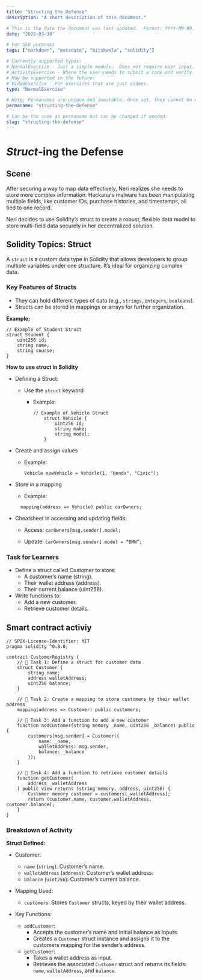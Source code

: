 ```yaml
---
title: "Structing the Defense"
description: "A short description of this document."

# This is the date the document was last updated.  Format: YYYY-MM-DD.
date: "2025-03-30"

# For SEO purposes
tags: ["markdown", "metadata", "bitskwela", "solidity"]

# Currently supported types:
# NormalExercise - Just a simple module.  Does not require user input.
# ActivityExercise - Where the user needs to submit a code and verify.  As of now, no backend verification.
# May be supported in the future:
# VideoExercise - For exercises that are just videos.
type: "NormalExercise"

# Note: Permanames are unique and immutable. Once set, they cannot be changed.  You may change the filename but not this.
permaname: "structing-the-defense"

# Can be the same as permaname but can be changed if needed.
slug: "structing-the-defense"
---
```


# _Struct_-ing the Defense

## Scene

After securing a way to map data effectively, Neri realizes she needs to store more complex information. Hackana's malware has been manipulating multiple fields, like customer IDs, purchase histories, and timestamps, all tied to one record.

Neri decides to use Solidity’s struct to create a robust, flexible data model to store multi-field data securely in her decentralized solution.

## Solidity Topics: Struct

A `struct` is a custom data type in Solidity that allows developers to group multiple variables under one structure. It’s ideal for organizing complex data.

### Key Features of Structs

- They can hold different types of data (e.g., `strings`, `integers`, `booleans`).
- Structs can be stored in mappings or arrays for further organization.

**Example:**

```solidity
// Example of Student Struct
struct Student {
    uint256 id;
    string name;
    string course;
}
```

**How to use struct in Solidity**

- Defining a Struct:

  - Use the `struct` keyword

    - Example:

      ```solidity
      // Example of Vehicle Struct
          struct Vehicle {
              uint256 id;
              string make;
              string model;
          }
      ```

- Create and assign values

  - Example:

    ```solidity
    Vehicle newVehicle = Vehicle(1, "Honda", "Civic");
    ```

- Store in a mapping

  - Example:

  ```solidity
    mapping(address => Vehicle) public carOwners;
  ```

- Cheatsheet in accessing and updating fields:

  - Access: `carOwners[msg.sender].model;`

  - Update: `carOwners[msg.sender].model = “BMW”;`

### Task for Learners

- Define a struct called Customer to store:
  - A customer’s name (string).
  - Their wallet address (address).
  - Their current balance (uint256).
- Write functions to:
  - Add a new customer.
  - Retrieve customer details.

## Smart contract activiy

```solidity
// SPDX-License-Identifier: MIT
pragma solidity ^0.8.0;

contract CustomerRegistry {
    // 🚩 Task 1: Define a struct for customer data
    struct Customer {
        string name;
        address walletAddress;
        uint256 balance;
    }

    // 🚩 Task 2: Create a mapping to store customers by their wallet address
    mapping(address => Customer) public customers;

    // 🚩 Task 3: Add a function to add a new customer
    function addCustomer(string memory _name, uint256 _balance) public {
        customers[msg.sender] = Customer({
            name: _name,
            walletAddress: msg.sender,
            balance: _balance
        });
    }

    // 🚩 Task 4: Add a function to retrieve customer details
    function getCustomer(
        address _walletAddress
    ) public view returns (string memory, address, uint256) {
        Customer memory customer = customers[_walletAddress];
        return (customer.name, customer.walletAddress, customer.balance);
    }
}
```

### Breakdown of Activity

**Struct Defined:**

- Customer:

  - `name` (`string`): Customer’s name.
  - `walletAddress` (`address`): Customer’s wallet address.
  - `balance` (`uint256`): Customer’s current balance.

- Mapping Used:

  - `customers`: Stores `Customer` structs, keyed by their wallet address.

- Key Functions:
  - `addCustomer`:
    - Accepts the customer’s name and initial balance as inputs.
    - Creates a `Customer` struct instance and assigns it to the customers mapping for the sender’s address.
  - `getCustomer`:
    - Takes a wallet address as input.
    - Retrieves the associated `Customer` struct and returns its fields: `name`, `walletAddress`, and `balance`.
